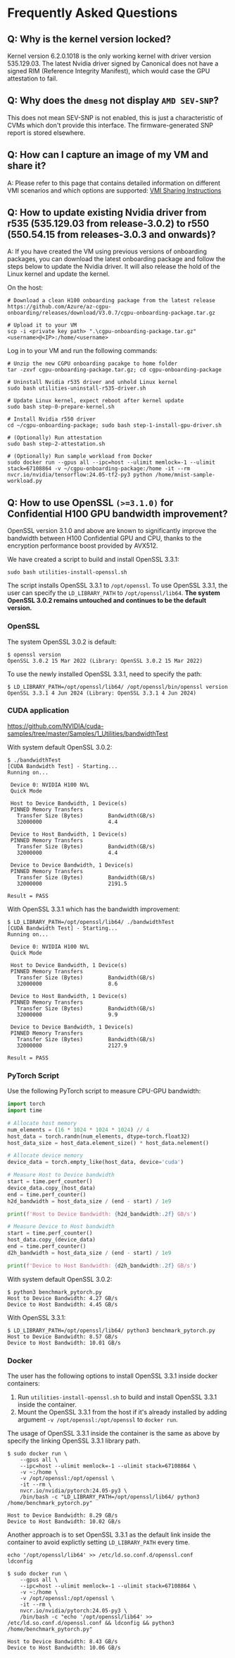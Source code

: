 # Frequently Asked Questions

## Q: Why is the kernel version locked?

Kernel version 6.2.0.1018 is the only working kernel with driver version 535.129.03. The latest Nvidia driver signed by Canonical does not have a signed RIM (Reference Integrity Manifest), which would case the GPU attestation to fail.

## Q: Why does the `dmesg` not display `AMD SEV-SNP`?

This does not mean SEV-SNP is not enabled, this is just a characteristic of CVMs which don't provide this interface. The firmware-generated SNP report is stored elsewhere.

## Q: How can I capture an image of my VM and share it?

A: Please refer to this page that contains detailed information on different VMI scenarios and which options are supported: [VMI Sharing Instructions](VMI-Sharing-Instrcutions.md)

## Q: How to update existing Nvidia driver from r535 (535.129.03 from release-3.0.2) to r550 (550.54.15 from releases-3.0.3 and onwards)?

A: If you have created the VM using previous versions of onboarding packages, you can download the latest onboarding package and follow the steps below to update the Nvidia driver. It will also release the hold of the Linux kernel and update the kernel.

On the host:
```
# Download a clean H100 onboarding package from the latest release
https://github.com/Azure/az-cgpu-onboarding/releases/download/V3.0.7/cgpu-onboarding-package.tar.gz
 
# Upload it to your VM
scp -i <private key path> ".\cgpu-onboarding-package.tar.gz" <username>@<IP>:/home/<username>
```

Log in to your VM and run the following commands:
```
# Unzip the new CGPU onboarding pacakge to home folder
tar -zxvf cgpu-onboarding-package.tar.gz; cd cgpu-onboarding-package

# Uninstall Nvidia r535 driver and unhold Linux kernel
sudo bash utilities-uninstall-r535-driver.sh

# Update Linux kernel, expect reboot after kernel update
sudo bash step-0-prepare-kernel.sh

# Install Nvidia r550 driver
cd ~/cgpu-onboarding-package; sudo bash step-1-install-gpu-driver.sh

# (Optionally) Run attestation
sudo bash step-2-attestation.sh

# (Optionally) Run sample workload from Docker
sudo docker run --gpus all --ipc=host --ulimit memlock=-1 --ulimit stack=67108864 -v ~/cgpu-onboarding-package:/home -it --rm nvcr.io/nvidia/tensorflow:24.05-tf2-py3 python /home/mnist-sample-workload.py
```

## Q: How to use OpenSSL `(>=3.1.0)` for Confidential H100 GPU bandwidth improvement?

OpenSSL version 3.1.0 and above are known to significantly improve the bandwidth between H100 Confidential GPU and CPU, thanks to the encryption performance boost provided by AVX512.

We have created a script to build and install OpenSSL 3.3.1:
```
sudo bash utilities-install-openssl.sh
```

The script installs OpenSSL 3.3.1 to `/opt/openssl`. To use OpenSSL 3.3.1, the user can specify the `LD_LIBRARY_PATH` to `/opt/openssl/lib64`. **The system OpenSSL 3.0.2 remains untouched and continues to be the default version.**


### OpenSSL
The system OpenSSL 3.0.2 is default:
```
$ openssl version
OpenSSL 3.0.2 15 Mar 2022 (Library: OpenSSL 3.0.2 15 Mar 2022)
```

To use the newly installed OpenSSL 3.3.1, need to specify the path:
```
$ LD_LIBRARY_PATH=/opt/openssl/lib64/ /opt/openssl/bin/openssl version
OpenSSL 3.3.1 4 Jun 2024 (Library: OpenSSL 3.3.1 4 Jun 2024)
```

### CUDA application

https://github.com/NVIDIA/cuda-samples/tree/master/Samples/1_Utilities/bandwidthTest

With system default OpenSSL 3.0.2:
```
$ ./bandwidthTest
[CUDA Bandwidth Test] - Starting...
Running on...

 Device 0: NVIDIA H100 NVL
 Quick Mode

 Host to Device Bandwidth, 1 Device(s)
 PINNED Memory Transfers
   Transfer Size (Bytes)        Bandwidth(GB/s)
   32000000                     4.4

 Device to Host Bandwidth, 1 Device(s)
 PINNED Memory Transfers
   Transfer Size (Bytes)        Bandwidth(GB/s)
   32000000                     4.4

 Device to Device Bandwidth, 1 Device(s)
 PINNED Memory Transfers
   Transfer Size (Bytes)        Bandwidth(GB/s)
   32000000                     2191.5

Result = PASS
```

With OpenSSL 3.3.1 which has the bandwidth improvement:
```
$ LD_LIBRARY_PATH=/opt/openssl/lib64/ ./bandwidthTest
[CUDA Bandwidth Test] - Starting...
Running on...

 Device 0: NVIDIA H100 NVL
 Quick Mode

 Host to Device Bandwidth, 1 Device(s)
 PINNED Memory Transfers
   Transfer Size (Bytes)        Bandwidth(GB/s)
   32000000                     8.6

 Device to Host Bandwidth, 1 Device(s)
 PINNED Memory Transfers
   Transfer Size (Bytes)        Bandwidth(GB/s)
   32000000                     9.9

 Device to Device Bandwidth, 1 Device(s)
 PINNED Memory Transfers
   Transfer Size (Bytes)        Bandwidth(GB/s)
   32000000                     2127.9

Result = PASS
```

### PyTorch Script
Use the following PyTorch script to measure CPU-GPU bandwidth:
```python
import torch
import time

# Allocate host memory
num_elements = (16 * 1024 * 1024 * 1024) // 4
host_data = torch.randn(num_elements, dtype=torch.float32)
host_data_size = host_data.element_size() * host_data.nelement()

# Allocate device memory
device_data = torch.empty_like(host_data, device='cuda')

# Measure Host to Device bandwidth
start = time.perf_counter()
device_data.copy_(host_data)
end = time.perf_counter()
h2d_bandwidth = host_data_size / (end - start) / 1e9

print(f'Host to Device Bandwidth: {h2d_bandwidth:.2f} GB/s')

# Measure Device to Host bandwidth
start = time.perf_counter()
host_data.copy_(device_data)
end = time.perf_counter()
d2h_bandwidth = host_data_size / (end - start) / 1e9

print(f'Device to Host Bandwidth: {d2h_bandwidth:.2f} GB/s')
```

With system default OpenSSL 3.0.2:
```
$ python3 benchmark_pytorch.py
Host to Device Bandwidth: 4.27 GB/s
Device to Host Bandwidth: 4.45 GB/s
```

With OpenSSL 3.3.1:
```
$ LD_LIBRARY_PATH=/opt/openssl/lib64/ python3 benchmark_pytorch.py
Host to Device Bandwidth: 8.57 GB/s
Device to Host Bandwidth: 10.01 GB/s
```

### Docker

The user has the following options to install OpenSSL 3.3.1 inside docker containers:
1. Run `utilities-install-openssl.sh` to build and install OpenSSL 3.3.1 inside the container.
2. Mount the OpenSSL 3.3.1 from the host if it's already installed by adding argument `-v /opt/openssl:/opt/openssl` to `docker run`.

The usage of OpenSSL 3.3.1 inside the container is the same as above by specify the linking OpenSSL 3.3.1 library path.

```
$ sudo docker run \
    --gpus all \
    --ipc=host --ulimit memlock=-1 --ulimit stack=67108864 \
    -v ~:/home \
    -v /opt/openssl:/opt/openssl \
    -it --rm \
    nvcr.io/nvidia/pytorch:24.05-py3 \
    /bin/bash -c "LD_LIBRARY_PATH=/opt/openssl/lib64/ python3 /home/benchmark_pytorch.py"

Host to Device Bandwidth: 8.29 GB/s
Device to Host Bandwidth: 10.02 GB/s
```

Another approach is to set OpenSSL 3.3.1 as the default link inside the container to avoid explictly setting `LD_LIBRARY_PATH` every time.

```
echo '/opt/openssl/lib64' >> /etc/ld.so.conf.d/openssl.conf
ldconfig 
```

```
$ sudo docker run \
    --gpus all \
    --ipc=host --ulimit memlock=-1 --ulimit stack=67108864 \
    -v ~:/home \
    -v /opt/openssl:/opt/openssl \
    -it --rm \
    nvcr.io/nvidia/pytorch:24.05-py3 \
    /bin/bash -c "echo '/opt/openssl/lib64' >> /etc/ld.so.conf.d/openssl.conf && ldconfig && python3 /home/benchmark_pytorch.py"

Host to Device Bandwidth: 8.43 GB/s
Device to Host Bandwidth: 10.06 GB/s
```
